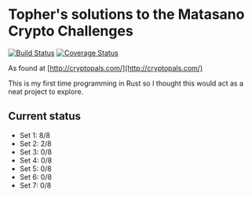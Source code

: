 Topher's solutions to the Matasano Crypto Challenges
====================================================

[![Build Status](https://travis-ci.org/Winwardo/matasano-crypto-challenges.svg?branch=master)](https://travis-ci.org/Winwardo/matasano-crypto-challenges)
[![Coverage Status](https://coveralls.io/repos/Winwardo/matasano-crypto-challenges/badge.svg?branch=master)](https://coveralls.io/r/Winwardo/matasano-crypto-challenges?branch=master)

As found at [http://cryptopals.com/](http://cryptopals.com/)

This is my first time programming in Rust so I thought this would act as a neat project to explore.

## Current status
* Set 1: 8/8
* Set 2: 2/8
* Set 3: 0/8
* Set 4: 0/8
* Set 5: 0/8
* Set 6: 0/8
* Set 7: 0/8

